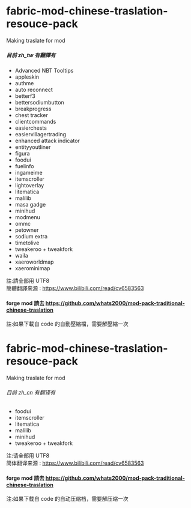 # fabric-mod-chinese-traslation-resouce-pack

Making traslate for mod<br>

##### 目前 zh_tw 有翻譯有

- Advanced NBT Tooltips
- appleskin
- authme
- auto reconnect
- betterf3
- bettersodiumbutton
- breakprogress
- chest tracker
- clientcommands
- easierchests
- easiervillagertrading
- enhanced attack indicator
- entityyoutliner
- figura
- foodui
- fuelinfo
- ingameime
- itemscroller
- lightoverlay
- litematica
- malilib
- masa gadge
- minihud
- modmenu
- ommc
- petowner
- sodium extra
- timetolive
- tweakeroo + tweakfork
- waila
- xaeroworldmap
- xaerominimap

註:請全部用 UTF8  
簡體翻譯來源 : <https://www.bilibili.com/read/cv6583563><br>

#### forge mod 請去 <https://github.com/whats2000/mod-pack-traditional-chinese-traslation>

註:如果下載自 code 的自動壓縮檔，需要解壓縮一次

# fabric-mod-chinese-traslation-resouce-pack

Making traslate for mod

###### 目前 zh_cn 有翻译有

- foodui
- itemscroller
- litematica
- malilib
- minihud
- tweakeroo + tweakfork

注:请全部用 UTF8  
简体翻译来源 : <https://www.bilibili.com/read/cv6583563>

#### forge mod 請去 <https://github.com/whats2000/mod-pack-traditional-chinese-traslation>

注:如果下载自 code 的自动压缩档，需要解压缩一次
